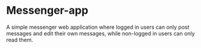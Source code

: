 # Messenger-app
A simple messenger web application where logged in users can only post messages and edit their own messages, while non-logged in users can only read them.
